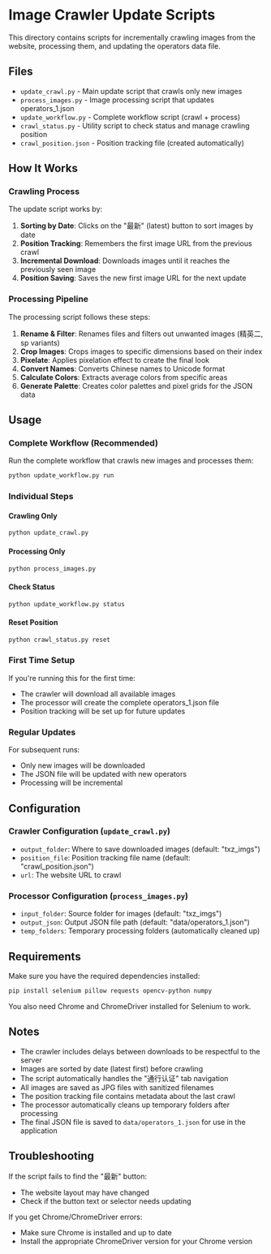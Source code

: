 # Image Crawler Update Scripts

This directory contains scripts for incrementally crawling images from the website, processing them, and updating the operators data file.

## Files

- `update_crawl.py` - Main update script that crawls only new images
- `process_images.py` - Image processing script that updates operators_1.json
- `update_workflow.py` - Complete workflow script (crawl + process)
- `crawl_status.py` - Utility script to check status and manage crawling position
- `crawl_position.json` - Position tracking file (created automatically)

## How It Works

### Crawling Process
The update script works by:

1. **Sorting by Date**: Clicks on the "最新" (latest) button to sort images by date
2. **Position Tracking**: Remembers the first image URL from the previous crawl
3. **Incremental Download**: Downloads images until it reaches the previously seen image
4. **Position Saving**: Saves the new first image URL for the next update

### Processing Pipeline
The processing script follows these steps:

1. **Rename & Filter**: Renames files and filters out unwanted images (精英二, sp variants)
2. **Crop Images**: Crops images to specific dimensions based on their index
3. **Pixelate**: Applies pixelation effect to create the final look
4. **Convert Names**: Converts Chinese names to Unicode format
5. **Calculate Colors**: Extracts average colors from specific areas
6. **Generate Palette**: Creates color palettes and pixel grids for the JSON data

## Usage

### Complete Workflow (Recommended)

Run the complete workflow that crawls new images and processes them:

```bash
python update_workflow.py run
```

### Individual Steps

#### Crawling Only
```bash
python update_crawl.py
```

#### Processing Only
```bash
python process_images.py
```

#### Check Status
```bash
python update_workflow.py status
```

#### Reset Position
```bash
python crawl_status.py reset
```

### First Time Setup

If you're running this for the first time:
- The crawler will download all available images
- The processor will create the complete operators_1.json file
- Position tracking will be set up for future updates

### Regular Updates

For subsequent runs:
- Only new images will be downloaded
- The JSON file will be updated with new operators
- Processing will be incremental

## Configuration

### Crawler Configuration (`update_crawl.py`)
- `output_folder`: Where to save downloaded images (default: "txz_imgs")
- `position_file`: Position tracking file name (default: "crawl_position.json")
- `url`: The website URL to crawl

### Processor Configuration (`process_images.py`)
- `input_folder`: Source folder for images (default: "txz_imgs")
- `output_json`: Output JSON file path (default: "data/operators_1.json")
- `temp_folders`: Temporary processing folders (automatically cleaned up)

## Requirements

Make sure you have the required dependencies installed:

```bash
pip install selenium pillow requests opencv-python numpy
```

You also need Chrome and ChromeDriver installed for Selenium to work.

## Notes

- The crawler includes delays between downloads to be respectful to the server
- Images are sorted by date (latest first) before crawling
- The script automatically handles the "通行认证" tab navigation
- All images are saved as JPG files with sanitized filenames
- The position tracking file contains metadata about the last crawl
- The processor automatically cleans up temporary folders after processing
- The final JSON file is saved to `data/operators_1.json` for use in the application

## Troubleshooting

If the script fails to find the "最新" button:
- The website layout may have changed
- Check if the button text or selector needs updating

If you get Chrome/ChromeDriver errors:
- Make sure Chrome is installed and up to date
- Install the appropriate ChromeDriver version for your Chrome version
